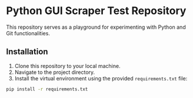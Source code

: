 # Python GUI Scraper Test Repository

This repository serves as a playground for experimenting with Python and Git functionalities.

## Installation

1. Clone this repository to your local machine.
2. Navigate to the project directory.
3. Install the virtual environment using the provided `requirements.txt` file:

```bash
pip install -r requirements.txt

